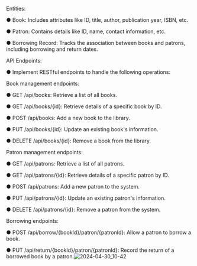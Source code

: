 Entities:

● Book: Includes attributes like ID, title, author, publication year, ISBN, etc.

● Patron: Contains details like ID, name, contact information, etc.

● Borrowing Record: Tracks the association between books and patrons,
including borrowing and return dates.

API Endpoints:

● Implement RESTful endpoints to handle the following operations:

Book management endpoints:

● GET /api/books: Retrieve a list of all books.

● GET /api/books/{id}: Retrieve details of a specific book by ID.

● POST /api/books: Add a new book to the library.

● PUT /api/books/{id}: Update an existing book's information.

● DELETE /api/books/{id}: Remove a book from the library.

Patron management endpoints:

● GET /api/patrons: Retrieve a list of all patrons.

● GET /api/patrons/{id}: Retrieve details of a specific patron by ID.

● POST /api/patrons: Add a new patron to the system.

● PUT /api/patrons/{id}: Update an existing patron's information.

● DELETE /api/patrons/{id}: Remove a patron from the system.

Borrowing endpoints:

● POST /api/borrow/{bookId}/patron/{patronId}: Allow a patron to
borrow a book.

● PUT /api/return/{bookId}/patron/{patronId}: Record the return of a borrowed book by a patron.![2024-04-30_10-42](https://github.com/abdelmoneim-elshafei/Library-Management-System/assets/103078233/ea100561-f02b-4dd8-93d6-3c2aec242902)


